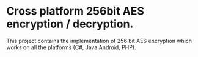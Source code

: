 # Cross platform 256bit AES encryption / decryption.

This project contains the implementation of 256 bit AES encryption which works on all the platforms (C#,  Java Android, PHP).
